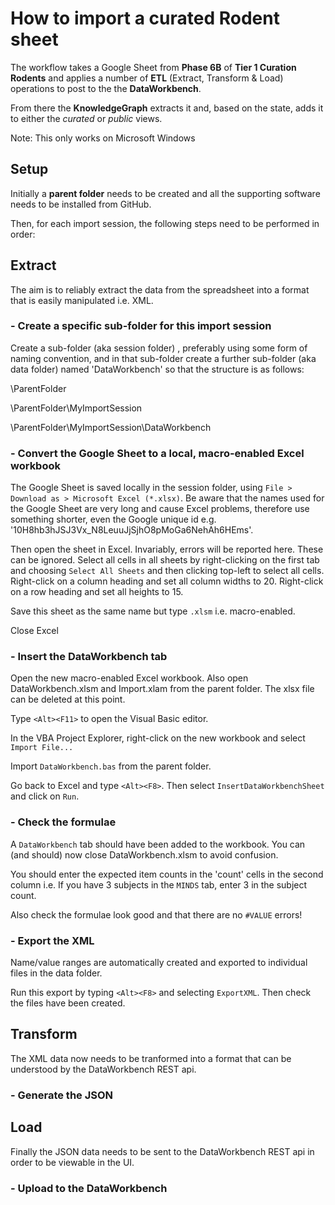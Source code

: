 # How to import a curated Rodent sheet

The workflow takes a Google Sheet from **Phase 6B** of **Tier 1 Curation Rodents** and applies a number of **ETL** (Extract, Transform & Load) operations to post to the the **DataWorkbench**.

From there the **KnowledgeGraph** extracts it and, based on the state, adds it to either the _curated_ or _public_ views.

Note: This only works on Microsoft Windows

## Setup

Initially a **parent folder** needs to be created and all the supporting software needs to be installed from GitHub.

Then, for each import session, the following steps need to be performed in order:

## Extract

The aim is to reliably extract the data from the spreadsheet into a format that is easily manipulated i.e. XML.

### - Create a specific sub-folder for this import session

Create a sub-folder (aka session folder) , preferably using some form of naming convention, and in that sub-folder create a further sub-folder (aka data folder) named 'DataWorkbench' so that the structure is as follows:

\ParentFolder

\ParentFolder\MyImportSession

\ParentFolder\MyImportSession\DataWorkbench

### - Convert the Google Sheet to a local, macro-enabled Excel workbook

The Google Sheet is saved locally in the session folder, using ```File > Download as > Microsoft Excel (*.xlsx)```.
Be aware that the names used for the Google Sheet are very long and cause Excel problems, therefore use something shorter, even the Google unique id e.g. '10H8hb3hJSJ3Vx_N8LeuuJjSjhO8pMoGa6NehAh6HEms'.

Then open the sheet in Excel. Invariably, errors will be reported here. These can be ignored.
Select all cells in all sheets by right-clicking on the first tab and choosing ```Select All Sheets``` and then clicking top-left to select all cells.
Right-click on a column heading and set all column widths to 20. Right-click on a row heading and set all heights to 15.

Save this sheet as the same name but type ```.xlsm``` i.e. macro-enabled.

Close Excel

### - Insert the DataWorkbench tab

Open the new macro-enabled Excel workbook. Also open DataWorkbench.xlsm and Import.xlam from the parent folder.
The xlsx file can be deleted at this point.

Type ```<Alt><F11>``` to open the Visual Basic editor.

In the VBA Project Explorer, right-click on the new workbook and select ```Import File...```

Import ```DataWorkbench.bas``` from the parent folder.

Go back to Excel and type ```<Alt><F8>```. Then select ```InsertDataWorkbenchSheet``` and click on ```Run```.

### - Check the formulae

A ```DataWorkbench``` tab should have been added to the workbook. You can (and should) now close DataWorkbench.xlsm to avoid confusion.

You should enter the expected item counts in the 'count' cells in the second column i.e. If you have 3 subjects in the ```MINDS``` tab, enter 3 in the subject count.

Also check the formulae look good and that there are no ```#VALUE``` errors!

### - Export the XML

Name/value ranges are automatically created and exported to individual files in the data folder.

Run this export by typing ```<Alt><F8>``` and selecting ```ExportXML```. Then check the files have been created.

## Transform

The XML data now needs to be tranformed into a format that can be understood by the DataWorkbench REST api.

### - Generate the JSON

## Load

Finally the JSON data needs to be sent to the DataWorkbench REST api in order to be viewable in the UI.

### - Upload to the DataWorkbench

